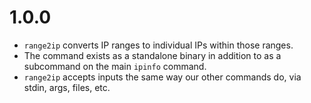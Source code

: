 # 1.0.0

* `range2ip` converts IP ranges to individual IPs within those ranges.
* The command exists as a standalone binary in addition to as a subcommand on the
main `ipinfo` command.
* `range2ip` accepts inputs the same way our other commands do, via stdin, args,
files, etc.
